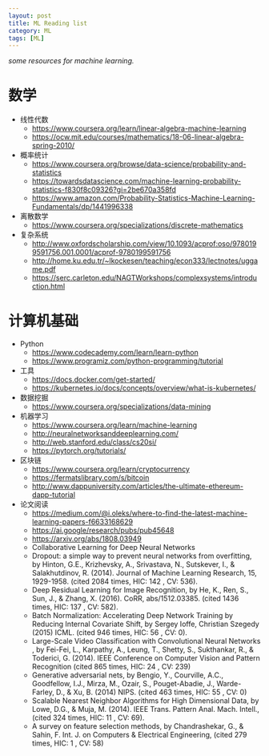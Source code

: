 ```yaml
---
layout: post    
title: ML Reading list    
category: ML   
tags: [ML]
---
```


*some resources for machine learning.*

# 数学  

+ 线性代数  
    + <https://www.coursera.org/learn/linear-algebra-machine-learning>  
    + <https://ocw.mit.edu/courses/mathematics/18-06-linear-algebra-spring-2010/>  
+ 概率统计  
    + <https://www.coursera.org/browse/data-science/probability-and-statistics>  
    + <https://towardsdatascience.com/machine-learning-probability-statistics-f830f8c09326?gi=2be670a358fd>  
    + <https://www.amazon.com/Probability-Statistics-Machine-Learning-Fundamentals/dp/1441996338>  
+ 离散数学  
    + <https://www.coursera.org/specializations/discrete-mathematics>  
+ 复杂系统  
    + <http://www.oxfordscholarship.com/view/10.1093/acprof:oso/9780199591756.001.0001/acprof-9780199591756>  
    + <http://home.ku.edu.tr/~lkockesen/teaching/econ333/lectnotes/uggame.pdf>  
    + <https://serc.carleton.edu/NAGTWorkshops/complexsystems/introduction.html>  

# 计算机基础  

+ Python  
    + <https://www.codecademy.com/learn/learn-python>  
    + <https://www.programiz.com/python-programming/tutorial>  
+ 工具  
    + <https://docs.docker.com/get-started/>  
    + <https://kubernetes.io/docs/concepts/overview/what-is-kubernetes/>  
+ 数据挖掘  
    + <https://www.coursera.org/specializations/data-mining>  
+ 机器学习  
    + <https://www.coursera.org/learn/machine-learning>  
    + <http://neuralnetworksanddeeplearning.com/>  
    + <http://web.stanford.edu/class/cs20si/>  
    + <https://pytorch.org/tutorials/>  
+ 区块链  
    + <https://www.coursera.org/learn/cryptocurrency>  
    + <https://fermatslibrary.com/s/bitcoin>  
    + <http://www.dappuniversity.com/articles/the-ultimate-ethereum-dapp-tutorial>  
+ 论文阅读  
    + <https://medium.com/@i.oleks/where-to-find-the-latest-machine-learning-papers-f6633168629>  
    + <https://ai.google/research/pubs/pub45648>  
    + <https://arxiv.org/abs/1808.03949>  
    + Collaborative Learning for Deep Neural Networks  
    + Dropout: a simple way to prevent neural networks from overfitting, by Hinton, G.E., Krizhevsky, A., Srivastava, N., Sutskever, I., & Salakhutdinov, R. (2014). Journal of Machine Learning Research, 15, 1929-1958. (cited 2084 times, HIC: 142 , CV: 536).  
    + Deep Residual Learning for Image Recognition, by He, K., Ren, S., Sun, J., & Zhang, X. (2016). CoRR, abs/1512.03385. (cited 1436 times, HIC: 137 , CV: 582).   
    + Batch Normalization: Accelerating Deep Network Training by Reducing Internal Covariate Shift, by Sergey Ioffe, Christian Szegedy (2015) ICML. (cited 946 times, HIC: 56 , CV: 0).  
    + Large-Scale Video Classification with Convolutional Neural Networks , by Fei-Fei, L., Karpathy, A., Leung, T., Shetty, S., Sukthankar, R., & Toderici, G. (2014). IEEE Conference on Computer Vision and Pattern Recognition (cited 865 times, HIC: 24 , CV: 239)  
    + Generative adversarial nets, by Bengio, Y., Courville, A.C., Goodfellow, I.J., Mirza, M., Ozair, S., Pouget-Abadie, J., Warde-Farley, D., & Xu, B. (2014) NIPS. (cited 463 times, HIC: 55 , CV: 0)  
    + Scalable Nearest Neighbor Algorithms for High Dimensional Data, by Lowe, D.G., & Muja, M. (2014). IEEE Trans. Pattern Anal. Mach. Intell., (cited 324 times, HIC: 11 , CV: 69).  
    + A survey on feature selection methods, by Chandrashekar, G., & Sahin, F. Int. J. on Computers & Electrical Engineering, (cited 279 times, HIC: 1 , CV: 58)  
